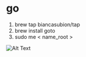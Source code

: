 # go

1. brew tap biancasubion/tap
2. brew install goto
3. sudo me < name_root >

![Alt Text](http://g.recordit.co/QH3crhGrKP.gif)
